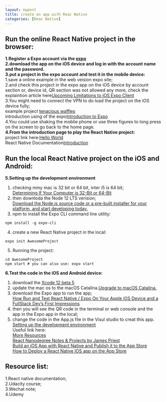 ```yaml
---
layout: mypost
title: create an app with Reac Native
categories: [Reac Native]
---
```


## Run the online React Native project in the browser:

**1.Register a Expo account via the [expo](https://expo.io/dashboard/glennou/settings/services)**  
**2.download the app on the iOS device and log in with the account name and the password.**  
**3.put a project in the expo account and test it in the mobile device:**  
1.save a online example in the web veision expo site;  
2.and check this project in the expo app on the iOS device by account section or, device id, QR section was not allowed any more, check the explaintion article here[Upcoming Limitations to iOS Expo Client](https://blog.expo.io/upcoming-limitations-to-ios-expo-client-8076d01aee1a)  
3.You might need to connect the VPN to do load the project on the iOS device fully;  
example project [tenacious waffles](https://snack.expo.io/@glennou/f5055e)  
introduction using of the expo[Introduction to Expo](https://docs.expo.io/)  
4.You could use shaking the moblie phone or use three figures to long press on the screen to go back to the home page.  
**4.From the introduction page to play the React Native project:**  
project link here:[Hello World](https://snack.expo.io/@glennou/hello-world?session_id=snack-session-A4KQHYa0G&preview=true&platform=web&iframeId=9lhyovgwck&supportedPlatforms=ios,android,web&name=Hello%20World&description=Example%20usage&waitForData=true)  
React Native Documentation[Introduction](https://reactnative.dev/docs/getting-started)

## Run the local React Native project on the iOS and Android:

**5.Setting up the development environment**

1. checking mmy mac is 32 bit or 64 bit, inter i5 is 64 bit;  
   [Determining If Your Computer is 32-Bit or 64-Bit](https://www.chiefarchitect.com/support/article/KB-01230/determining-if-your-computer-is-32-bit-or-64-bit.html)
2. then downloda the Node 12 LTS verision;  
   [Download the Node.js source code or a pre-built installer for your platform, and start developing today.](https://nodejs.org/en/download/)
3. npm to install the Expo CLI command line utility:

```
npm install -g expo-cli
```

4. create a new React Native project in the local:

```
expo init AwesomeProject
```

5. Running the project:

```
cd AwesomeProject
npm start # you can also use: expo start
```

**6.Test the code in the iOS and Android device:**

1. download the [Xcode 12 beta 5](https://developer.apple.com/download/)
2. update the mac os to the macOS Catalina.[Upgrade to macOS Catalina.](https://www.apple.com/macos/how-to-upgrade/)
3. download the Expo app to run the app;  
   [How Run and Test React Native / Expo On Your Apple iOS Device and a FullStack Dev’s First Impressions](https://medium.com/@webcore1/how-run-expo-for-react-native-on-your-ios-device-and-first-impressions-49882c38763d)
4. then you will see the QR code in the terminal or web console and the app in the Expo app in the local;
5. change the code in the App.js file in the Visul studio to creat this app.  
   [Setting up the development environment](https://reactnative.dev/docs/environment-setup)  
   Useful link here:  
   [More Resources](https://reactnative.dev/docs/more-resources)  
   [React Nanodegree Notes & Projects by James Priest](https://james-priest.github.io/udacity-nanodegree-react/index.html)  
   [Build an iOS App with React Native and Publish it to the App Store](https://developer.okta.com/blog/2019/04/05/react-native-ios-app-store)  
   [How to Deploy a React Native IOS app on the App Store](https://readybytes.in/blog/how-to-deploy-a-react-native-ios-app-on-the-app-store)

## Resource list:

1.React native documentation;  
2.Udacity course;  
3.Wechat note;  
4.Udemy
